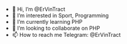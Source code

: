 - 👋 Hi, I’m @ErVinTract
- 👀 I’m interested in Sport, Programming
- 🌱 I’m currently learning PHP
- 💞️ I’m looking to collaborate on PHP
- 📫 How to reach me Telegram: @ErVinTract

<!---
ErVinTract/ErVinTract is a ✨ special ✨ repository because its `README.md` (this file) appears on your GitHub profile.
You can click the Preview link to take a look at your changes.
--->
